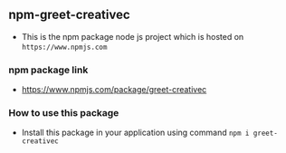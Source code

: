 ## npm-greet-creativec

- This is the npm package node js project which is hosted on `https://www.npmjs.com`

### npm package link

- https://www.npmjs.com/package/greet-creativec

### How to use this package

- Install this package in your application using command `npm i greet-creativec`
